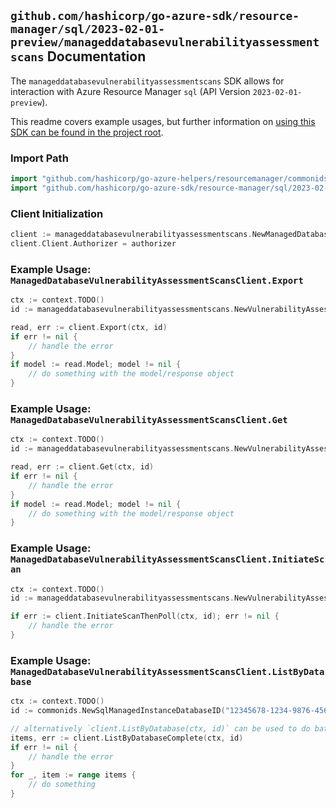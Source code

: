 
## `github.com/hashicorp/go-azure-sdk/resource-manager/sql/2023-02-01-preview/manageddatabasevulnerabilityassessmentscans` Documentation

The `manageddatabasevulnerabilityassessmentscans` SDK allows for interaction with Azure Resource Manager `sql` (API Version `2023-02-01-preview`).

This readme covers example usages, but further information on [using this SDK can be found in the project root](https://github.com/hashicorp/go-azure-sdk/tree/main/docs).

### Import Path

```go
import "github.com/hashicorp/go-azure-helpers/resourcemanager/commonids"
import "github.com/hashicorp/go-azure-sdk/resource-manager/sql/2023-02-01-preview/manageddatabasevulnerabilityassessmentscans"
```


### Client Initialization

```go
client := manageddatabasevulnerabilityassessmentscans.NewManagedDatabaseVulnerabilityAssessmentScansClientWithBaseURI("https://management.azure.com")
client.Client.Authorizer = authorizer
```


### Example Usage: `ManagedDatabaseVulnerabilityAssessmentScansClient.Export`

```go
ctx := context.TODO()
id := manageddatabasevulnerabilityassessmentscans.NewVulnerabilityAssessmentVulnerabilityAssessmentScanID("12345678-1234-9876-4563-123456789012", "example-resource-group", "managedInstanceValue", "databaseValue", "scanIdValue")

read, err := client.Export(ctx, id)
if err != nil {
	// handle the error
}
if model := read.Model; model != nil {
	// do something with the model/response object
}
```


### Example Usage: `ManagedDatabaseVulnerabilityAssessmentScansClient.Get`

```go
ctx := context.TODO()
id := manageddatabasevulnerabilityassessmentscans.NewVulnerabilityAssessmentVulnerabilityAssessmentScanID("12345678-1234-9876-4563-123456789012", "example-resource-group", "managedInstanceValue", "databaseValue", "scanIdValue")

read, err := client.Get(ctx, id)
if err != nil {
	// handle the error
}
if model := read.Model; model != nil {
	// do something with the model/response object
}
```


### Example Usage: `ManagedDatabaseVulnerabilityAssessmentScansClient.InitiateScan`

```go
ctx := context.TODO()
id := manageddatabasevulnerabilityassessmentscans.NewVulnerabilityAssessmentVulnerabilityAssessmentScanID("12345678-1234-9876-4563-123456789012", "example-resource-group", "managedInstanceValue", "databaseValue", "scanIdValue")

if err := client.InitiateScanThenPoll(ctx, id); err != nil {
	// handle the error
}
```


### Example Usage: `ManagedDatabaseVulnerabilityAssessmentScansClient.ListByDatabase`

```go
ctx := context.TODO()
id := commonids.NewSqlManagedInstanceDatabaseID("12345678-1234-9876-4563-123456789012", "example-resource-group", "managedInstanceValue", "databaseValue")

// alternatively `client.ListByDatabase(ctx, id)` can be used to do batched pagination
items, err := client.ListByDatabaseComplete(ctx, id)
if err != nil {
	// handle the error
}
for _, item := range items {
	// do something
}
```
